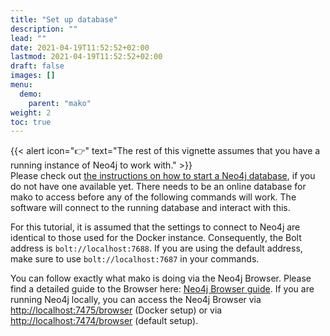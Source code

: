 ```yaml
---
title: "Set up database"
description: ""
lead: ""
date: 2021-04-19T11:52:52+02:00
lastmod: 2021-04-19T11:52:52+02:00
draft: false
images: []
menu: 
  demo:
    parent: "mako"
weight: 2
toc: true
---
```


{{< alert icon="👉" text="The rest of this vignette assumes that you have a running instance of Neo4j to work with." >}}
<br>
Please check out <a  href="http://localhost:1313/neo4j/testfile1/test/">the instructions on how to start a Neo4j database</a>, if you do not have one available yet. There needs to be an online database for mako to access before any of the following commands will work. The software will connect to the running database and interact with this. 

For this tutorial, it is assumed that the settings to connect to Neo4j are identical to those used for the Docker instance. Consequently, the Bolt address is <code>bolt://localhost:7688</code>. If you are using the default address, make sure to use <code>bolt://localhost:7687</code> in your commands. 

You can follow exactly what mako is doing via the Neo4j Browser. Please find a detailed guide to the Browser here: <a href="https://neo4j.com/developer/neo4j-browser/">Neo4j Browser guide</a>. If you are running Neo4j locally, you can access the Neo4j Browser via <a href="http://localhost:7475/browser">http://localhost:7475/browser</a> (Docker setup) or via <a href="http://localhost:7474/browser">http://localhost:7474/browser</a> (default setup). 